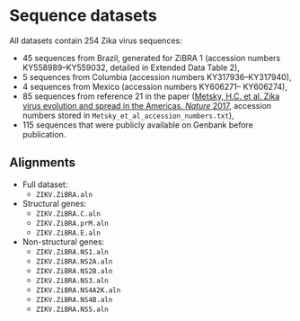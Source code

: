 # Sequence datasets

All datasets contain 254 Zika virus sequences:
- 45 sequences from Brazil, generated for ZiBRA 1 (accession numbers KY558989–KY559032, detailed in Extended Data Table 2),
- 5 sequences from Columbia (accession numbers KY317936–KY317940),
- 4 sequences from Mexico (accession numbers KY606271– KY606274),
- 85 sequences from reference 21 in the paper ([Metsky, H.C. et al. Zika virus evolution and spread in the Americas. _Nature_ 2017](http://dx.doi.org/10.1038/nature22402), accession numbers stored in `Metsky_et_al_accession_numbers.txt`),
- 115 sequences that were publicly available on Genbank before publication.

## Alignments
- Full dataset: 
	- `ZIKV.ZiBRA.aln`
- Structural genes: 
	- `ZIKV.ZiBRA.C.aln`
	- `ZIKV.ZiBRA.prM.aln` 
	- `ZIKV.ZiBRA.E.aln`
- Non-structural genes: 
	- `ZIKV.ZiBRA.NS1.aln`
	- `ZIKV.ZiBRA.NS2A.aln`
	- `ZIKV.ZiBRA.NS2B.aln`
	- `ZIKV.ZiBRA.NS3.aln`
	- `ZIKV.ZiBRA.NS4A2K.aln`
	- `ZIKV.ZiBRA.NS4B.aln`
	- `ZIKV.ZiBRA.NS5.aln`
